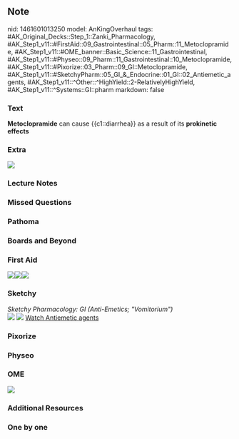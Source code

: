 ## Note
nid: 1461601013250
model: AnKingOverhaul
tags: #AK_Original_Decks::Step_1::Zanki_Pharmacology, #AK_Step1_v11::#FirstAid::09_Gastrointestinal::05_Pharm::11_Metoclopramide, #AK_Step1_v11::#OME_banner::Basic_Science::11_Gastrointestinal, #AK_Step1_v11::#Physeo::09_Pharm::11_Gastrointestinal::10_Metoclopramide, #AK_Step1_v11::#Pixorize::03_Pharm::09_GI::Metoclopramide, #AK_Step1_v11::#SketchyPharm::05_GI_&_Endocrine::01_GI::02_Antiemetic_agents, #AK_Step1_v11::^Other::^HighYield::2-RelativelyHighYield, #AK_Step1_v11::^Systems::GI::pharm
markdown: false

### Text
<div>
  <b>Metoclopramide</b> can cause {{c1::diarrhea}} as a result of
  its <b>prokinetic</b> <b>effects</b>
</div>

### Extra
<img src="paste-165102837825798.jpg">

### Lecture Notes


### Missed Questions


### Pathoma


### Boards and Beyond


### First Aid
<img src="paste-18580028522499.jpg"><img src=
"paste-436647850147843.jpg"><img src="paste-784535906156547.jpg">

### Sketchy
<div>
  <i>Sketchy Pharmacology: GI (Anti-Emetics; "Vomitorium")</i>
</div><img src=
"Screen%20Shot%202019-09-17%20at%209.07.42%20AM.png"> <img src=
"Screen%20Shot%202019-09-17%20at%209.08.12%20AM.png"> <a href=
"https://dashboard.sketchy.com/study/medical/courses/medical-pharmacology/units/medical-pharmacology-gi-endocrine/videos/medical-pharmacology-gi-and-endocrine-gi-antiemetic-agents?utm_source=anki&utm_medium=partnership&utm_campaign=february_update&utm_content=medical">
Watch Antiemetic agents</a>

### Pixorize


### Physeo


### OME
<div class="ome-widget">
  <a href=
  "https://onlinemeded.org/spa/gastrointestinal?ref=anki"><img src=
  "_OME_AnkiFlashcards_Topic_6.png"></a>
</div>

### Additional Resources


### One by one

